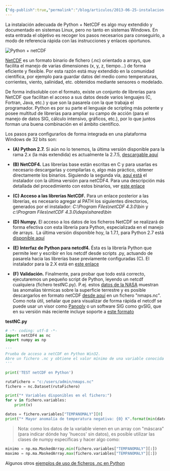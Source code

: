 ```yaml
---
{"dg-publish":true,"permalink":"/blog/articulos/2013-06-25-instalacion-de-librerias-netcdf-python-en-un-sistema-windows/instalacion-de-librerias-net-cdf-python-en-un-sistema-windows/","title":"Instalación de librerías NetCDF + Python en un sistema Windows","tags":["netcdf","python"]}
---
```



La instalación adecuada de Python + NetCDF es algo muy extendido y documentado en sistemas Linux, pero no tanto en sistemas Windows. En esta entrada el objetivo es recoger los pasos necesarios para conseguirlo, a modo de referencia rápida con las instrucciones y enlaces oportunos.

![Python + netCDF](/img/user/Blog/Articulos/2013-06-25-instalacion-de-librerias-netcdf-python-en-un-sistema-windows/media/python_nc.png)

[NetCDF](http://www.unidata.ucar.edu/software/netcdf/docs/faq.html) es un formato binario de fichero (.nc) orientado a arrays, que facilita el manejo de varias dimensiones (x, y, z, tiempo...) de forma eficiente y flexible. Por esta razón está muy extendido en la comunidad científica, por ejemplo para guardar datos del medio como temperaturas, corrientes, viento, salinidad, etc. obtenidos mediante sensores o modelado. 

De forma indisoluble con el formato, existe un conjunto de librerías para NetCDF que facilitan el acceso a sus datos desde varios lenguajes (C, Fortran, Java, etc.) y que son la pasarela con la que trabaja el programador. Python es por su parte el lenguaje de scripting más potente y posee multitud de librerías para ampliar su campo de acción (para el manejo de datos SIG, cálculo intensivo, gráficos, etc.), por lo que juntos forman una buena combinación en el ámbito científico.

Los pasos para configurarlos de forma integrada en una plataforma Windows de 32 bits son:

- **(A) Python 2.7.** Si aún no lo tenemos, la última versión disponible para la rama 2.x (la más extendida) es actualmente la 2.7.5, [descargable aquí](http://www.python.org/ftp/python/2.7.5/python-2.7.5.msi)

- **(B) NetCDF4.** Las librerías base están escritas en C y para usarlas es necesario descargarlas y compilarlas o, algo más práctico, obtener directamente los binarios. Siguiendo la segunda vía, [aquí está](http://www.unidata.ucar.edu/netcdf/win_netcdf/netCDF4.3.0-NC4-32.exe) el instalador con la última versión para netCDF4. Para una descripción más detallada del procedimiento con estos binarios, ver [este enlace](http://www.unidata.ucar.edu/software/netcdf/docs/winbin.html)

- **(C) Acceso a las librerías NetCDF.** Para un enlace posterior a las librerías, es necesario agregar al PATH los siguientes directorios, generados por el instalador: _C:\\Program Files\\netCDF 4.3.0\\bin_ y _c:\\Program Files\\netCDF 4.3.0\\deps\\shared\\bin_

- **(D) Numpy.** El acceso a los datos de los ficheros NetCDF se realizará de forma efectiva con esta librería para Python, especializada en el manejo de arrays.  La última versión disponible hoy, la 1.7.1, para Python 2.7 está [disponible aquí](https://pypi.python.org/packages/2.7/n/numpy/numpy-1.7.1.win32-py2.7.exe) 

- **(E) Interfaz de Python para netcdf4.** Ésta es la librería Python que permite leer y escribir en los netcdf desde scripts .py, actuando de pasarela hacia las librerías base previamente configuradas (C). El instalador para la 2.X está en [este enlace](https://netcdf4-python.googlecode.com/files/netCDF4-1.0.4.win32-py2.7.exe)

- **(F) Validación.** Finalmente, para probar que todo está correcto, ejecutaremos un pequeño script de Python, leyendo un netcdf cualquiera (fichero testNC.py). P.ej. estos [datos de la NASA](http://data.giss.nasa.gov/cgi-bin/gistemp/nmaps.cgi?year_last=2013&month_last=5&sat=4&sst=3&type=anoms&mean_gen=05&year1=2013&year2=2013&base1=1951&base2=1980&radius=1200&pol=reg) muestran las anomalías térmicas sobre la superficie terrestre y es posible descargarlos en formato netCDF [desde aquí](http://data.giss.nasa.gov/cgi-bin/gistemp/nmaps_netcdf.cgi?id=GHCN_GISS_ERSST_1200km_Anom05_2013_2013_1951_1980) en un fichero "nmaps.nc". Como nota útil, señalar que para visualizar de forma rápida el netcdf se puede usar un visor como [Panoply](http://www.giss.nasa.gov/tools/panoply/) o un software SIG como gvSIG, que en su versión más reciente incluye soporte a [este formato](http://blog.gvsig.org/2013/04/30/datos-en-netcdf-para-gvsig-v2-0/)

**testNC.py**
```python
# -*- coding: utf-8 -*-
import netCDF4 as nc
import numpy as np

'''
Prueba de acceso a netCDF en Python Win32.
Abre un fichero .nc y obtiene el valor mínimo de una variable conocida ('TEMPANOMALY')
'''

print('TEST netCDF en Python')

rutaFichero = "c:/users/admin/nmaps.nc"
fichero = nc.Dataset(rutaFichero)

print("* Variables disponibles en el fichero:")
for v in fichero.variables:
    print(v)

datos = fichero.variables["TEMPANOMALY"][0]
print("* Mayor anomalía de temperatura negativa: {0} K".format(min(datos)))
```

 > Nota: como los datos de la variable vienen en un array con "máscara" (para indicar dónde hay 'huecos' sin datos), es posible utilizar las clases de numpy específicas y hacer algo como:

```python
minimo = np.ma.MaskedArray.min(fichero.variables["TEMPANOMALY"][:])
maximo = np.ma.MaskedArray.max(fichero.variables["TEMPANOMALY"][:])
```

Algunos otros [ejemplos de uso de ficheros .nc en Python](http://netcdf4-python.googlecode.com/svn/trunk/docs/netCDF4-module.html)